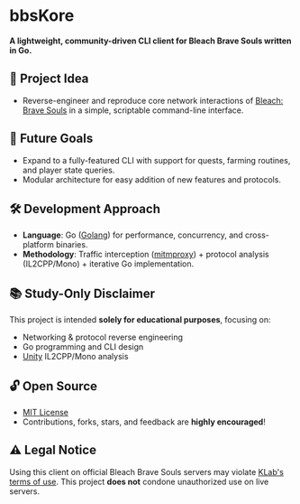 # bbsKore

**A lightweight, community-driven CLI client for Bleach Brave Souls written in Go.**

## 📜 Project Idea

* Reverse-engineer and reproduce core network interactions of [Bleach: Brave Souls](https://www.bleach-bravesouls.com) in a simple, scriptable command-line interface.

## 🎯 Future Goals

* Expand to a fully-featured CLI with support for quests, farming routines, and player state queries.
* Modular architecture for easy addition of new features and protocols.

## 🛠️ Development Approach

* **Language**: Go ([Golang](https://go.dev)) for performance, concurrency, and cross-platform binaries.
* **Methodology**: Traffic interception ([mitmproxy](https://mitmproxy.org)) + protocol analysis (IL2CPP/Mono) + iterative Go implementation.

## 📚 Study-Only Disclaimer

This project is intended **solely for educational purposes**, focusing on:

* Networking & protocol reverse engineering
* Go programming and CLI design
* [Unity](https://unity.com) IL2CPP/Mono analysis

## 🔓 Open Source

* [MIT License](LICENSE)
* Contributions, forks, stars, and feedback are **highly encouraged**!

## ⚠️ Legal Notice

Using this client on official Bleach Brave Souls servers may violate [KLab's terms of use](https://www.klab.com/en/klabgames/terms/). This project **does not** condone unauthorized use on live servers.

